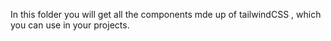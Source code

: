 In this folder you will get all the components mde up of tailwindCSS , which you can use in your projects.